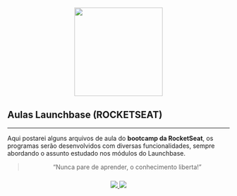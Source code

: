 <h1 align = "center">
    <img src = 'https://camo.githubusercontent.com/268b1344409fac98c4eeda520482b6910c4ddcba/68747470733a2f2f73746f726167652e676f6f676c65617069732e636f6d2f676f6c64656e2d77696e642f626f6f7463616d702d6c61756e6368626173652f6c6f676f2e706e67' width = "200">
</h1>



## Aulas Launchbase (ROCKETSEAT)
---
Aqui postarei alguns arquivos de aula do **bootcamp da RocketSeat**, os programas serão desenvolvidos com diversas funcionalidades, sempre abordando o assunto estudado nos módulos do Launchbase.

<blockquote align="center">“Nunca pare de aprender, o conhecimento liberta!”</blockquote>

<h3 align = "center">
<a href="https://github.com/patricksprenger">
    <img src ="https://img.shields.io/badge/Made%20By-Patrick%20Sprenger-yellow">
  </a>

  <img src="https://img.shields.io/badge/License-MIT-yellow" >
</h3>  
